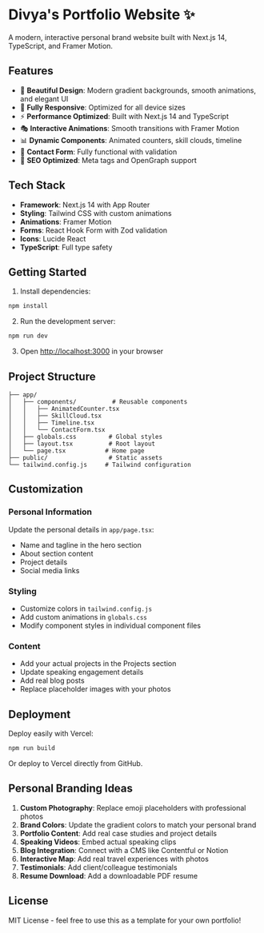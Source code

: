 # Divya's Portfolio Website ✨

A modern, interactive personal brand website built with Next.js 14, TypeScript, and Framer Motion.

## Features

- 🎨 **Beautiful Design**: Modern gradient backgrounds, smooth animations, and elegant UI
- 📱 **Fully Responsive**: Optimized for all device sizes
- ⚡ **Performance Optimized**: Built with Next.js 14 and TypeScript
- 🎭 **Interactive Animations**: Smooth transitions with Framer Motion
- 📊 **Dynamic Components**: Animated counters, skill clouds, timeline
- 📧 **Contact Form**: Fully functional with validation
- 🚀 **SEO Optimized**: Meta tags and OpenGraph support

## Tech Stack

- **Framework**: Next.js 14 with App Router
- **Styling**: Tailwind CSS with custom animations
- **Animations**: Framer Motion
- **Forms**: React Hook Form with Zod validation
- **Icons**: Lucide React
- **TypeScript**: Full type safety

## Getting Started

1. Install dependencies:
```bash
npm install
```

2. Run the development server:
```bash
npm run dev
```

3. Open [http://localhost:3000](http://localhost:3000) in your browser

## Project Structure

```
├── app/
│   ├── components/          # Reusable components
│   │   ├── AnimatedCounter.tsx
│   │   ├── SkillCloud.tsx
│   │   ├── Timeline.tsx
│   │   └── ContactForm.tsx
│   ├── globals.css         # Global styles
│   ├── layout.tsx          # Root layout
│   └── page.tsx           # Home page
├── public/                 # Static assets
└── tailwind.config.js     # Tailwind configuration
```

## Customization

### Personal Information
Update the personal details in `app/page.tsx`:
- Name and tagline in the hero section
- About section content
- Project details
- Social media links

### Styling
- Customize colors in `tailwind.config.js`
- Add custom animations in `globals.css`
- Modify component styles in individual component files

### Content
- Add your actual projects in the Projects section
- Update speaking engagement details
- Add real blog posts
- Replace placeholder images with your photos

## Deployment

Deploy easily with Vercel:

```bash
npm run build
```

Or deploy to Vercel directly from GitHub.

## Personal Branding Ideas

1. **Custom Photography**: Replace emoji placeholders with professional photos
2. **Brand Colors**: Update the gradient colors to match your personal brand
3. **Portfolio Content**: Add real case studies and project details
4. **Speaking Videos**: Embed actual speaking clips
5. **Blog Integration**: Connect with a CMS like Contentful or Notion
6. **Interactive Map**: Add real travel experiences with photos
7. **Testimonials**: Add client/colleague testimonials
8. **Resume Download**: Add a downloadable PDF resume

## License

MIT License - feel free to use this as a template for your own portfolio!